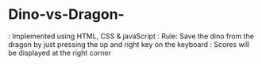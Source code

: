 # Dino-vs-Dragon-
: Implemented using HTML, CSS & javaScript 
: Rule: Save the dino from the dragon by just pressing the up and right key on the keyboard 
: Scores will be displayed at the right corner 
